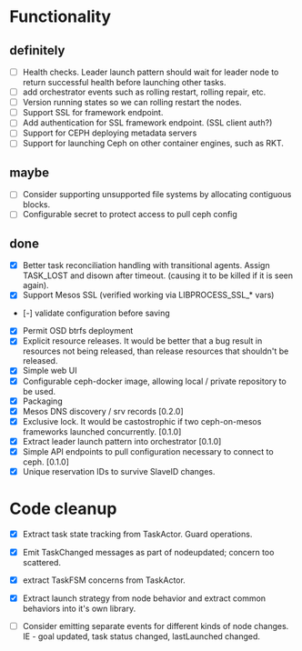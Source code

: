# Functionality

## definitely

- [ ] Health checks. Leader launch pattern should wait for leader node to return successful health before launching
      other tasks.
- [ ] add orchestrator events such as rolling restart, rolling repair, etc.
- [ ] Version running states so we can rolling restart the nodes.
- [ ] Support SSL for framework endpoint.
- [ ] Add authentication for SSL framework endpoint. (SSL client auth?)
- [ ] Support for CEPH deploying metadata servers
- [ ] Support for launching Ceph on other container engines, such as RKT.

## maybe

- [ ] Consider supporting unsupported file systems by allocating contiguous blocks.
- [ ] Configurable secret to protect access to pull ceph config

## done

- [x] Better task reconciliation handling with transitional agents. Assign TASK_LOST and disown after timeout. (causing
      it to be killed if it is seen again).
- [x] Support Mesos SSL (verified working via LIBPROCESS_SSL_* vars)
- [-] validate configuration before saving
- [x] Permit OSD btrfs deployment
- [x] Explicit resource releases. It would be better that a bug result in resources not being released, than release
      resources that shouldn't be released.
- [x] Simple web UI
- [x] Configurable ceph-docker image, allowing local / private repository to be used.
- [x] Packaging
- [x] Mesos DNS discovery / srv records [0.2.0]
- [x] Exclusive lock. It would be castostrophic if two ceph-on-mesos frameworks launched concurrently. [0.1.0]
- [x] Extract leader launch pattern into orchestrator [0.1.0]
- [x] Simple API endpoints to pull configuration necessary to connect to ceph. [0.1.0]
- [x] Unique reservation IDs to survive SlaveID changes.

# Code cleanup

- [x] Extract task state tracking from TaskActor. Guard operations.
- [x] Emit TaskChanged messages as part of nodeupdated; concern too scattered.
- [x] extract TaskFSM concerns from TaskActor.
- [x] Extract launch strategy from node behavior and extract common behaviors into it's own library.
- [ ] Consider emitting separate events for different kinds of node changes. IE - goal updated, task status changed,
      lastLaunched changed.


